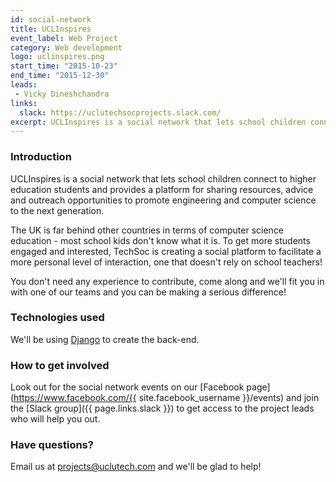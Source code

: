 ```yaml
---
id: social-network
title: UCLInspires
event_label: Web Project
category: Web development
logo: uclinspires.png
start_time: "2015-10-23"
end_time: "2015-12-30"
leads:
 - Vicky Dineshchandra
links:
  slack: https://uclutechsocprojects.slack.com/
excerpt: UCLInspires is a social network that lets school children connect to higher education students and provides a platform for sharing resources, advice and outreach opportunities to promote engineering and computer science to the next generation.
---
```


### Introduction

UCLInspires is a social network that lets school children connect to higher education students and provides a platform for sharing resources, advice and outreach opportunities to promote engineering and computer science to the next generation.

The UK is far behind other countries in terms of computer science education - most school kids don't know what it is. To get more students engaged and interested, TechSoc is creating a social platform to facilitate a more personal level of interaction, one that doesn't rely on school teachers!

You don't need any experience to contribute, come along and we'll fit you in with one of our teams and you can be making a serious difference!

### Technologies used

We'll be using [Django](https://www.djangoproject.com/) to create the back-end.

### How to get involved

Look out for the social network events on our [Facebook page](https://www.facebook.com/{{ site.facebook_username }}/events) and join the [Slack group]({{ page.links.slack }}) to get access to the project leads who will help you out.

### Have questions?

Email us at <projects@uclutech.com> and we'll be glad to help!
